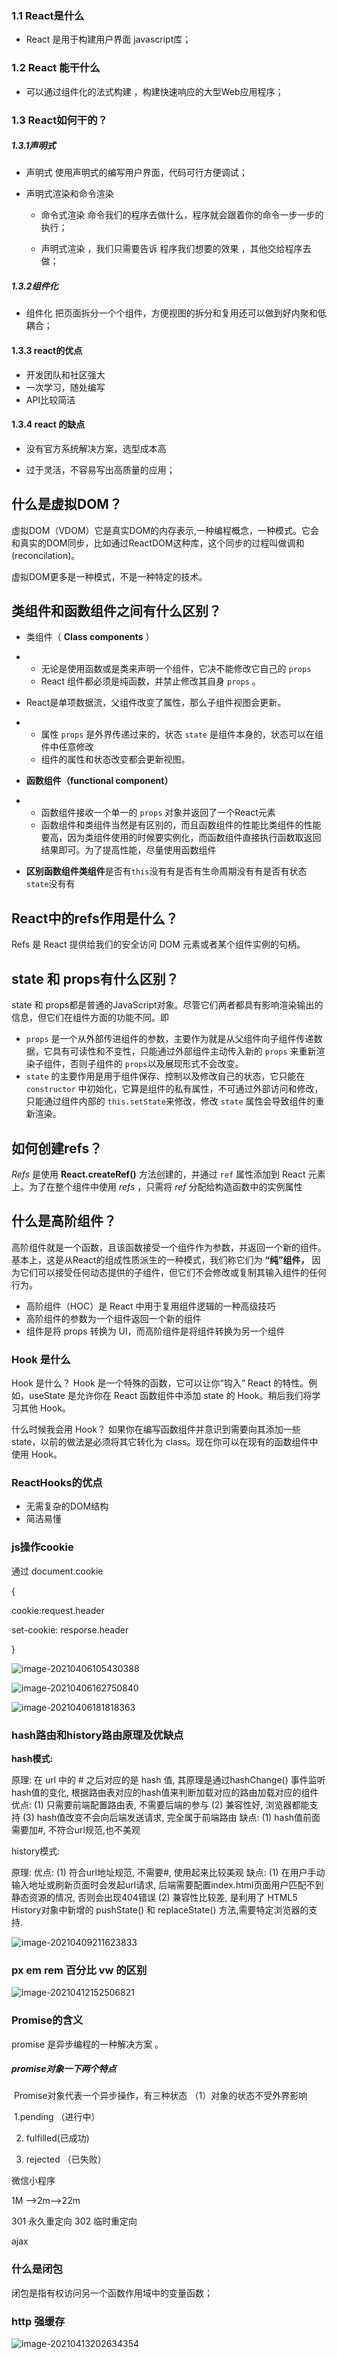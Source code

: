 ### 1.1 React是什么

+ React 是用于构建用户界面 javascript库；

### 1.2 React 能干什么

+  可以通过组件化的法式构建 ，构建快速响应的大型Web应用程序；

 ###   1.3 React如何干的？

#####  1.3.1声明式

+  声明式 使用声明式的编写用户界面，代码可行方便调试；

+ 声明式渲染和命令渲染

  +  命令式渲染 命令我们的程序去做什么，程序就会跟着你的命令一步一步的执行；

  + 声明式渲染 ，我们只需要告诉 程序我们想要的效果 ，其他交给程序去做；

     

#####  1.3.2组件化

+ 组件化 把页面拆分一个个组件，方便视图的拆分和复用还可以做到好内聚和低耦合；

 ####   1.3.3 react的优点

+ 开发团队和社区强大
+ 一次学习，随处编写
+ API比较简洁

####  1.3.4 react 的缺点

+  没有官方系统解决方案，选型成本高

+ 过于灵活，不容易写出高质量的应用；




## **什么是虚拟DOM？**

虚拟DOM（VDOM）它是真实DOM的内存表示,一种编程概念，一种模式。它会和真实的DOM同步，比如通过ReactDOM这种库，这个同步的过程叫做调和(reconcilation)。

虚拟DOM更多是一种模式，不是一种特定的技术。

## **类组件和函数组件之间有什么区别？**

- 类组件（ **Class components** ）

- - 无论是使用函数或是类来声明一个组件，它决不能修改它自己的 `props` 
  - React 组件都必须是纯函数，并禁止修改其自身 `props` 。

- React是单项数据流，父组件改变了属性，那么子组件视图会更新。

- - 属性 `props` 是外界传递过来的，状态 `state` 是组件本身的，状态可以在组件中任意修改
  - 组件的属性和状态改变都会更新视图。

- **函数组件（functional component）**

- - 函数组件接收一个单一的 `props` 对象并返回了一个React元素
  - 函数组件和类组件当然是有区别的，而且函数组件的性能比类组件的性能要高，因为类组件使用的时候要实例化，而函数组件直接执行函数取返回结果即可。为了提高性能，尽量使用函数组件

- **区别函数组件类组件**是否有`this`没有有是否有生命周期没有有是否有状态`state`没有有

## **React中的refs作用是什么？**

Refs 是 React 提供给我们的安全访问 DOM 元素或者某个组件实例的句柄。

## **state 和 props有什么区别？**

state 和 props都是普通的JavaScript对象。尽管它们两者都具有影响渲染输出的信息，但它们在组件方面的功能不同。即

- `props` 是一个从外部传进组件的参数，主要作为就是从父组件向子组件传递数据，它具有可读性和不变性，只能通过外部组件主动传入新的 `props` 来重新渲染子组件，否则子组件的 `props`以及展现形式不会改变。
- `state` 的主要作用是用于组件保存、控制以及修改自己的状态，它只能在 `constructor` 中初始化，它算是组件的私有属性，不可通过外部访问和修改，只能通过组件内部的 `this.setState`来修改，修改 `state` 属性会导致组件的重新渲染。

## **如何创建refs？**

*Refs* 是使用 **React.createRef()** 方法创建的，并通过 `ref` 属性添加到 React 元素上。为了在整个组件中使用 *refs* ，只需将 *ref* 分配给构造函数中的实例属性

## **什么是高阶组件？**

高阶组件就是一个函数，且该函数接受一个组件作为参数，并返回一个新的组件。基本上，这是从React的组成性质派生的一种模式，我们称它们为 **“纯”组件，** 因为它们可以接受任何动态提供的子组件，但它们不会修改或复制其输入组件的任何行为。

- 高阶组件（HOC）是 React 中用于复用组件逻辑的一种高级技巧
- 高阶组件的参数为一个组件返回一个新的组件
- 组件是将 props 转换为 UI，而高阶组件是将组件转换为另一个组件

### **Hook 是什么**

Hook 是什么？ Hook 是一个特殊的函数，它可以让你“钩入” React 的特性。例如，useState 是允许你在 React 函数组件中添加 state 的 Hook。稍后我们将学习其他 Hook。

什么时候我会用 Hook？ 如果你在编写函数组件并意识到需要向其添加一些 state，以前的做法是必须将其它转化为 class。现在你可以在现有的函数组件中使用 Hook。

### **ReactHooks的优点**

- 无需复杂的DOM结构
- 简洁易懂

### js操作cookie

通过 document.cookie

{

cookie:request.header

set-cookie: resporse.header

}

![image-20210406105430388](C:\Users\86152\AppData\Roaming\Typora\typora-user-images\image-20210406105430388.png)

![image-20210406162750840](C:\Users\86152\AppData\Roaming\Typora\typora-user-images\image-20210406162750840.png)

![image-20210406181818363](C:\Users\86152\AppData\Roaming\Typora\typora-user-images\image-20210406181818363.png)

### hash路由和history路由原理及优缺点

**hash模式:**

原理: 在 url 中的 # 之后对应的是 hash 值, 其原理是通过hashChange() 事件监听hash值的变化, 根据路由表对应的hash值来判断加载对应的路由加载对应的组件
优点:
	(1) 只需要前端配置路由表, 不需要后端的参与
	(2) 兼容性好, 浏览器都能支持
	(3) hash值改变不会向后端发送请求, 完全属于前端路由
缺点:
	(1) hash值前面需要加#, 不符合url规范,也不美观

history模式:

原理:
优点:
(1) 符合url地址规范, 不需要#, 使用起来比较美观
缺点:
	(1) 在用户手动输入地址或刷新页面时会发起url请求, 后端需要配置index.html页面用户匹配不到静态资源的情况, 否则会出现404错误
	(2) 兼容性比较差, 是利用了 HTML5 History对象中新增的 pushState() 和 replaceState() 方法,需要特定浏览器的支持.



![image-20210409211623833](C:\Users\86152\AppData\Roaming\Typora\typora-user-images\image-20210409211623833.png)

### px em rem 百分比 vw 的区别

![image-20210412152506821](C:\Users\86152\AppData\Roaming\Typora\typora-user-images\image-20210412152506821.png)

### Promise的含义

promise 是异步编程的一种解决方案 。

##### promise对象一下两个特点

​	Promise对象代表一个异步操作，有三种状态 （1）对象的状态不受外界影响

​	1.pending （进行中）

2.  fulfilled(已成功)

3. rejected （已失败）


微信小程序

1M -->2m-->22m

301 永久重定向 
302 临时重定向 

ajax 

### 什么是闭包

闭包是指有权访问另一个函数作用域中的变量函数；

### http 强缓存

![image-20210413202634354](C:\Users\86152\AppData\Roaming\Typora\typora-user-images\image-20210413202634354.png)









